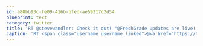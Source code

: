 ```yaml
---
id: a80bb93c-fe09-416b-bfed-ae69317c2d54
blueprint: text
category: twitter
title: 'RT @stevewandler: Check it out! "@FreshGrade updates are live! Simplified, visual, and easier to track progress. bit.ly/16u28lT  ...'
caption: 'RT <span class="username username_linked">@<a href="https://twitter.com/stevewandler" title="Steve Wandler">stevewandler</a></span>: Check it out! "<span class="username username_linked">@<a href="https://twitter.com/FreshGrade" title="FreshGrade">FreshGrade</a></span> updates are live! Simplified, visual, and easier to track progress. <a href="http://bit.ly/16u28lT" title="http://bit.ly/16u28lT" class="link link_untco">bit.ly/16u28lT</a>  ...'
---
```


